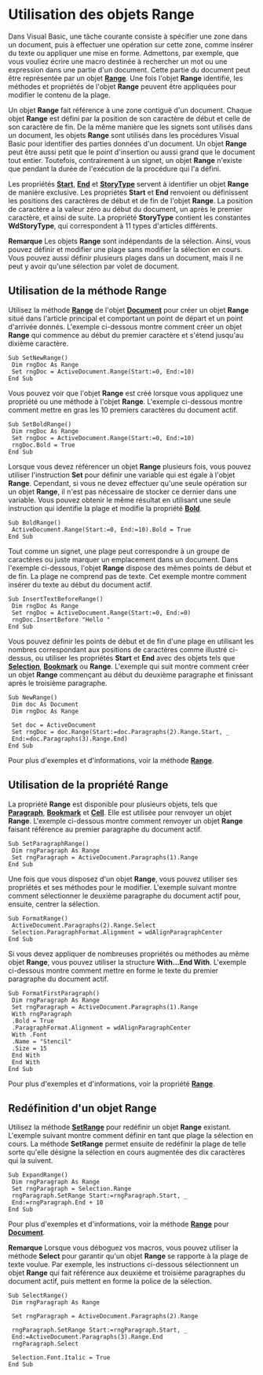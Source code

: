 
# Utilisation des objets Range

Dans Visual Basic, une tâche courante consiste à spécifier une zone dans un document, puis à effectuer une opération sur cette zone, comme insérer du texte ou appliquer une mise en forme. Admettons, par exemple, que vous vouliez écrire une macro destinée à rechercher un mot ou une expression dans une partie d'un document. Cette partie du document peut être représentée par un objet  **[Range](15a7a1c4-5f3f-5b6e-60e9-29688de3f274.md)**. Une fois l'objet **Range** identifié, les méthodes et propriétés de l'objet **Range** peuvent être appliquées pour modifier le contenu de la plage.
 

Un objet  **Range** fait référence à une zone contiguë d'un document. Chaque objet **Range** est défini par la position de son caractère de début et celle de son caractère de fin. De la même manière que les signets sont utilisés dans un document, les objets **Range** sont utilisés dans les procédures Visual Basic pour identifier des parties données d'un document. Un objet **Range** peut être aussi petit que le point d'insertion ou aussi grand que le document tout entier. Toutefois, contrairement à un signet, un objet **Range** n'existe que pendant la durée de l'exécution de la procédure qui l'a défini.
 

Les propriétés  **[Start](aadedbb7-1ee2-9e5a-296d-0ebe25b6d8f4.md)**, **[End](fe90f321-c7b5-bea2-fa60-e6b750b33cf7.md)** et **[StoryType](bf11ba94-de45-ae76-09fa-9463cd2c4723.md)** servent à identifier un objet **Range** de manière exclusive. Les propriétés **Start** et **End** renvoient ou définissent les positions des caractères de début et de fin de l'objet **Range**. La position de caractère a la valeur zéro au début du document, un après le premier caractère, et ainsi de suite. La propriété **StoryType** contient les constantes **WdStoryType**, qui correspondent à 11 types d'articles différents.
 


 **Remarque**  Les objets  **Range** sont indépendants de la sélection. Ainsi, vous pouvez définir et modifier une plage sans modifier la sélection en cours. Vous pouvez aussi définir plusieurs plages dans un document, mais il ne peut y avoir qu'une sélection par volet de document.
 


## Utilisation de la méthode Range

Utilisez la méthode  **[Range](e28026bf-aa5e-8cf4-e765-7350afd57741.md)** de l'objet **[Document](8d83487a-2345-a036-a916-971c9db5b7fb.md)** pour créer un objet **Range** situé dans l'article principal et comportant un point de départ et un point d'arrivée donnés. L'exemple ci-dessous montre comment créer un objet **Range** qui commence au début du premier caractère et s'étend jusqu'au dixième caractère.
 

 

```
Sub SetNewRange() 
 Dim rngDoc As Range 
 Set rngDoc = ActiveDocument.Range(Start:=0, End:=10) 
End Sub
```

Vous pouvez voir que l'objet  **Range** est créé lorsque vous appliquez une propriété ou une méthode à l'objet **Range**. L'exemple ci-dessous montre comment mettre en gras les 10 premiers caractères du document actif.
 

 



```
Sub SetBoldRange() 
 Dim rngDoc As Range 
 Set rngDoc = ActiveDocument.Range(Start:=0, End:=10) 
 rngDoc.Bold = True 
End Sub
```

Lorsque vous devez référencer un objet  **Range** plusieurs fois, vous pouvez utiliser l'instruction **Set** pour définir une variable qui est égale à l'objet **Range**. Cependant, si vous ne devez effectuer qu'une seule opération sur un objet **Range**, il n'est pas nécessaire de stocker ce dernier dans une variable. Vous pouvez obtenir le même résultat en utilisant une seule instruction qui identifie la plage et modifie la propriété **[Bold](04723b36-43bb-4721-90a5-33447a9b742e.md)**.
 

 



```
Sub BoldRange() 
 ActiveDocument.Range(Start:=0, End:=10).Bold = True 
End Sub
```

Tout comme un signet, une plage peut correspondre à un groupe de caractères ou juste marquer un emplacement dans un document. Dans l'exemple ci-dessous, l'objet  **Range** dispose des mêmes points de début et de fin. La plage ne comprend pas de texte. Cet exemple montre comment insérer du texte au début du document actif.
 

 



```
Sub InsertTextBeforeRange() 
 Dim rngDoc As Range 
 Set rngDoc = ActiveDocument.Range(Start:=0, End:=0) 
 rngDoc.InsertBefore "Hello " 
End Sub
```

Vous pouvez définir les points de début et de fin d'une plage en utilisant les nombres correspondant aux positions de caractères comme illustré ci-dessus, ou utiliser les propriétés  **Start** et **End** avec des objets tels que **[Selection](7b574a91-c33e-ecfd-6783-6b7528b2ed8f.md)**, **[Bookmark](be6b0c7b-60ca-97e7-ef19-6de335da3197.md)** ou **Range**. L'exemple qui suit montre comment créer un objet **Range** commençant au début du deuxième paragraphe et finissant après le troisième paragraphe.
 

 



```
Sub NewRange() 
 Dim doc As Document 
 Dim rngDoc As Range 
 
 Set doc = ActiveDocument 
 Set rngDoc = doc.Range(Start:=doc.Paragraphs(2).Range.Start, _ 
 End:=doc.Paragraphs(3).Range.End) 
End Sub
```

Pour plus d'exemples et d'informations, voir la méthode  **[Range](e28026bf-aa5e-8cf4-e765-7350afd57741.md)**.
 

 

## Utilisation de la propriété Range

La propriété  **Range** est disponible pour plusieurs objets, tels que **[Paragraph](0a704079-a082-4ab1-841b-fc0d49dd26d4.md)**, **[Bookmark](be6b0c7b-60ca-97e7-ef19-6de335da3197.md)** et **[Cell](cbe6ae71-b2da-63a9-1446-0a2f81ab8b14.md)**. Elle est utilisée pour renvoyer un objet **Range**. L'exemple ci-dessous montre comment renvoyer un objet **Range** faisant référence au premier paragraphe du document actif.
 

 

```
Sub SetParagraphRange() 
 Dim rngParagraph As Range 
 Set rngParagraph = ActiveDocument.Paragraphs(1).Range 
End Sub
```

Une fois que vous disposez d'un objet  **Range**, vous pouvez utiliser ses propriétés et ses méthodes pour le modifier. L'exemple suivant montre comment sélectionner le deuxième paragraphe du document actif pour, ensuite, centrer la sélection.
 

 



```
Sub FormatRange() 
 ActiveDocument.Paragraphs(2).Range.Select 
 Selection.ParagraphFormat.Alignment = wdAlignParagraphCenter 
End Sub
```

Si vous devez appliquer de nombreuses propriétés ou méthodes au même objet  **Range**, vous pouvez utiliser la structure **With…End With**. L'exemple ci-dessous montre comment mettre en forme le texte du premier paragraphe du document actif.
 

 



```
Sub FormatFirstParagraph() 
 Dim rngParagraph As Range 
 Set rngParagraph = ActiveDocument.Paragraphs(1).Range 
 With rngParagraph 
 .Bold = True 
 .ParagraphFormat.Alignment = wdAlignParagraphCenter 
 With .Font 
 .Name = "Stencil" 
 .Size = 15 
 End With 
 End With 
End Sub
```

Pour plus d'exemples et d'informations, voir la propriété  **[Range](983f7bd3-10b4-882f-5b4d-01e44127676f.md)**.
 

 

## Redéfinition d'un objet Range

Utilisez la méthode  **[SetRange](91097079-406c-98f4-d37c-cca8dab7aef0.md)** pour redéfinir un objet **Range** existant. L'exemple suivant montre comment définir en tant que plage la sélection en cours. La méthode **SetRange** permet ensuite de redéfinir la plage de telle sorte qu'elle désigne la sélection en cours augmentée des dix caractères qui la suivent.
 

 

```
Sub ExpandRange() 
 Dim rngParagraph As Range 
 Set rngParagraph = Selection.Range 
 rngParagraph.SetRange Start:=rngParagraph.Start, _ 
 End:=rngParagraph.End + 10 
End Sub
```

Pour plus d'exemples et d'informations, voir la méthode  **[Range](e28026bf-aa5e-8cf4-e765-7350afd57741.md)** pour **[Document](8d83487a-2345-a036-a916-971c9db5b7fb.md)**.
 

 

 **Remarque**  Lorsque vous déboguez vos macros, vous pouvez utiliser la méthode  **Select** pour garantir qu'un objet **Range** se rapporte à la plage de texte voulue. Par exemple, les instructions ci-dessous sélectionnent un objet **Range** qui fait référence aux deuxième et troisième paragraphes du document actif, puis mettent en forme la police de la sélection.
 




```
Sub SelectRange() 
 Dim rngParagraph As Range 
 
 Set rngParagraph = ActiveDocument.Paragraphs(2).Range 
 
 rngParagraph.SetRange Start:=rngParagraph.Start, _ 
 End:=ActiveDocument.Paragraphs(3).Range.End 
 rngParagraph.Select 
 
 Selection.Font.Italic = True 
End Sub
```

